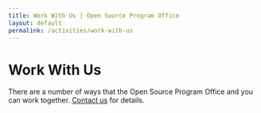 ```yaml
---
title: Work With Us | Open Source Program Office
layout: default
permalink: /activities/work-with-us
---
```


<h1 class="page-title uw-mini-bar">Work With Us</h1>
<p class="page-description">There are a number of ways that the Open Source Program Office and you can work together. <a href="mailto:{{ site.data.footer.contact-info.email }}">Contact us</a> for details. </p>